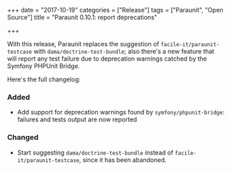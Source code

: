 +++
date = "2017-10-19"
categories = ["Release"]
tags = ["Paraunit", "Open Source"]
title = "Paraunit 0.10.1: report deprecations"

+++

With this release, Paraunit replaces the suggestion of `facile-it/paraunit-testcase` with `dama/doctrine-test-bundle`; also there's a new feature that will report any test failure due to deprecation warnings catched by the Symfony PHPUnit Bridge. 

Here's the full changelog:

### Added
 * Add support for deprecation warnings found by `symfony/phpunit-bridge`: failures and tests output are now reported

### Changed
 * Start suggesting `dama/doctrine-test-bundle` instead of `facile-it/paraunit-testcase`, since it has been abandoned.
